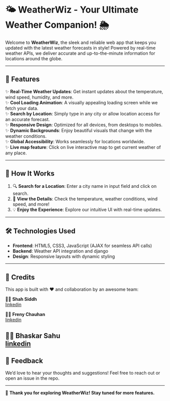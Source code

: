 # 🌤️ WeatherWiz - Your Ultimate Weather Companion! 🌦️  

Welcome to **WeatherWiz**, the sleek and reliable web app that keeps you updated with the latest weather forecasts in style! Powered by real-time weather APIs, we deliver accurate and up-to-the-minute information for locations around the globe.  

---

## 🚀 Features  
✨ **Real-Time Weather Updates**: Get instant updates about the temperature, wind speed, humidity, and more.  
✨ **Cool Loading Animation**: A visually appealing loading screen while we fetch your data.  
✨ **Search by Location**: Simply type in any city or allow location access for an accurate forecast.  
✨ **Responsive Design**: Optimized for all devices, from desktops to mobiles.  
✨ **Dynamic Backgrounds**: Enjoy beautiful visuals that change with the weather conditions.  
✨ **Global Accessibility**: Works seamlessly for locations worldwide.  
✨ **Live map feature**: Click on live interactive map to get current weather of any place.  

---

## 🎯 How It Works  
1. 🔍 **Search for a Location**: Enter a city name in input field and click on search. 
2. 🧾 **View the Details**: Check the temperature, weather conditions, wind speed, and more!  
3. 💡 **Enjoy the Experience**: Explore our intuitive UI with real-time updates.  

---

## 🛠️ Technologies Used  
- **Frontend**: HTML5, CSS3, JavaScript (AJAX for seamless API calls)  
- **Backend**: Weather API integration and django
- **Design**: Responsive layouts with dynamic styling  

---



## 🙌 Credits  
This app is built with ❤️ and collaboration by an awesome team:  


👨‍💻 **Shah Siddh**  
<a href="linkedin.com/in/siddh-shah-71491832a" >linkedin</a>

👩‍💻 **Freny Chauhan**  
<a href="linkedin.com/in/freny-chauhan-80932832a" >linkedin</a>


👨‍💻 **Bhaskar Sahu**  
<a href="linkedin.com/in/bhaskar-sahu-4489a229b">linkedin</a>
---

## 📩 Feedback  
We’d love to hear your thoughts and suggestions! Feel free to reach out or open an issue in the repo.  

---

🌟 **Thank you for exploring WeatherWiz! Stay tuned for more features.**  
